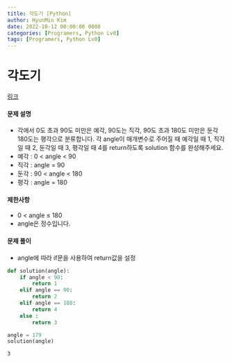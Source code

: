 ```yaml
---
title: 각도기 [Python]
author: HyunMin Kim
date: 2022-10-12 00:00:00 0000
categories: [Programers, Python Lv0]
tags: [Programers, Python Lv0]
---
```


# 각도기
[링크](https://school.programmers.co.kr/learn/courses/30/lessons/120829)

#### 문제 설명
- 각에서 0도 초과 90도 미만은 예각, 90도는 직각, 90도 초과 180도 미만은 둔각 180도는 평각으로 분류합니다. 각 angle이 매개변수로 주어질 때 예각일 때 1, 직각일 때 2, 둔각일 때 3, 평각일 때 4를 return하도록 solution 함수를 완성해주세요.
- 예각 : 0 < angle < 90
- 직각 : angle = 90
- 둔각 : 90 < angle < 180
- 평각 : angle = 180

#### 제한사항
- 0 < angle ≤ 180
- angle은 정수입니다.

#### 문제 풀이
- angle에 따라 if문을 사용하여 return값을 설정


```python
def solution(angle):
    if angle < 90:
        return 1
    elif angle == 90:
        return 2
    elif angle == 180:
        return 4
    else :
        return 3
```


```python
angle = 179
solution(angle)
```




    3


